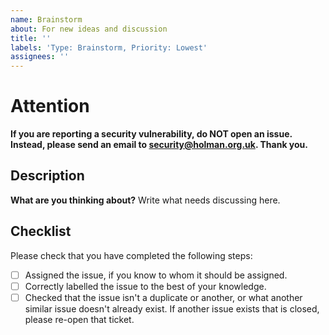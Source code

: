 ```yaml
---
name: Brainstorm
about: For new ideas and discussion
title: ''
labels: 'Type: Brainstorm, Priority: Lowest'
assignees: ''
---
```


# Attention
**If you are reporting a security vulnerability, do NOT open an issue. Instead, please send an email to [security@holman.org.uk](mailto:security@holman.org.uk). Thank you.**

## Description
**What are you thinking about?**
Write what needs discussing here.

## Checklist
Please check that you have completed the following steps:
- [ ] Assigned the issue, if you know to whom it should be assigned.
- [ ] Correctly labelled the issue to the best of your knowledge.
- [ ] Checked that the issue isn't a duplicate or another, or what another similar issue doesn't already exist. If another issue exists that is closed, please re-open that ticket.